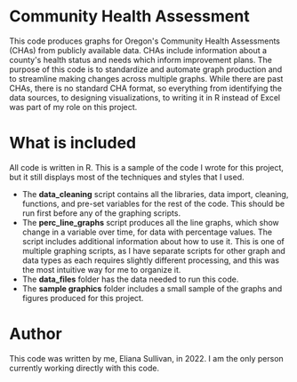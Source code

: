# Community Health Assessment
This code produces graphs for Oregon's Community Health Assessments (CHAs) from publicly available data. CHAs include information about a county's health status and needs which inform improvement plans. The purpose of this code is to standardize and automate graph production and to streamline making changes across multiple graphs. While there are past CHAs, there is no standard CHA format, so everything from identifying the data sources, to designing visualizations, to writing it in R instead of Excel was part of my role on this project.

# What is included
All code is written in R. This is a sample of the code I wrote for this project, but it still displays most of the techniques and styles that I used. 
- The **data_cleaning** script contains all the libraries, data import, cleaning, functions, and pre-set variables for the rest of the code. This should be run first before any of the graphing scripts.
- The **perc_line_graphs** script produces all the line graphs, which show change in a variable over time, for data with percentage values. The script includes additional information about how to use it. This is one of multiple graphing scripts, as I have separate scripts for other graph and data types as each requires slightly different processing, and this was the most intuitive way for me to organize it.
- The **data_files** folder has the data needed to run this code.
- The **sample graphics** folder includes a small sample of the graphs and figures produced for this project.

# Author
This code was written by me, Eliana Sullivan, in 2022. I am the only person currently working directly with this code.
